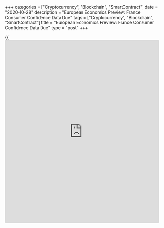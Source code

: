 +++
categories = ["Cryptocurrency", "Blockchain", "SmartContract"]
date = "2020-10-28"
description = "European Economics Preview: France Consumer Confidence Data Due"
tags = ["Cryptocurrency", "Blockchain", "SmartContract"]
title = "European Economics Preview: France Consumer Confidence Data Due"
type = "post"
+++

{{<iframe id="large-banner" src="https://www.bounty.group/#slide=8.0" width="100%" height="600" scrolling="no" style="border: 0px solid rgb(216, 221, 230); border-radius: 3px;">}}

Consumer confidence from France is due on Wednesday, headlining a light
day for the European economic [news](https://www.letsplayfx.com/blog/forex-news-website/).

At 3.00 am ET, Statistics Norway is scheduled to publish retail sales
for September. Sales are forecast to grow 1 percent on month, reversing
a 4.9 percent fall in August.

At 3.45 am ET, France's statistical office Insee releases consumer
sentiment survey results. The indicator is expected to fall to 93 in
October from 95 in September.

At 4.00 am ET, retail sales from Spain and [business][1] tendency survey
data from Sweden are due.

At 4.30 am ET, Statistics Sweden publishes retail sales for September.
Sales had dropped 0.3 percent on year in August.

At 5.00 am ET, Austria's manufacturing PMI data is due.

At 6.00 am ET, Italy's Istat releases producer prices for September.
Prices had declined 3 percent annually in August.

For comments and feedback [contact](https://www.playgroundfx.com/contact/): editorial@rtt[news](https://www.letsplayfx.com/blog/forex-news-website/).com

[Economic News][2]

 **What parts of the world are seeing the best (and worst) economic
performances lately? Click[here][3] to check out our [Econ Scorecard][3]
and find out! See up-to-the-moment [ranking](https://www.playgroundfx.com/blog/crypto-exchange-ranking/)s for the best and worst
performers in [GDP][4], [unemployment rate][5], [inflation][6] and much
more.**

   1. www.rtt[news](https://www.letsplayfx.com/blog/forex-news-website/).com/Content/Business.aspx
   2. www.rtt[news](https://www.letsplayfx.com/blog/forex-news-website/).com/Content/EconomicNews.aspx
   3. www.rtt[news](https://www.letsplayfx.com/blog/forex-news-website/).com/economic-scorecard/world-rank/PPI/highest-performance.aspx
   4. www.rtt[news](https://www.letsplayfx.com/blog/forex-news-website/).com/economic-scorecard/world-rank/GDP/highest-performance.aspx
   5. www.rtt[news](https://www.letsplayfx.com/blog/forex-news-website/).com/economic-scorecard/world-rank/unemployment-rate/lowest-performance.aspx
   6. www.rtt[news](https://www.letsplayfx.com/blog/forex-news-website/).com/economic-scorecard/world-rank/CPI/highest-performance.aspx